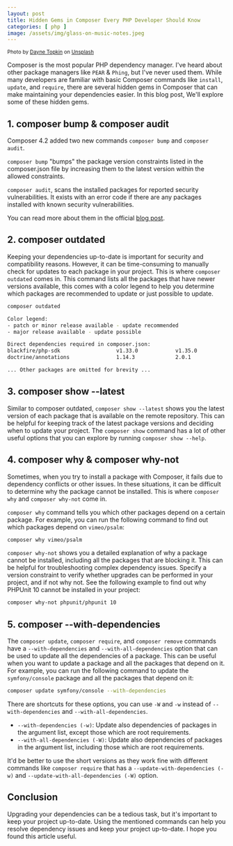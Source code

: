 ```yaml
---
layout: post
title: Hidden Gems in Composer Every PHP Developer Should Know
categories: [ php ]
image: /assets/img/glass-on-music-notes.jpeg
---
```


<small>Photo by [Dayne Topkin](https://unsplash.com/@dtopkin1) on [Unsplash](https://unsplash.com)</small>

Composer is the most popular PHP dependency manager. I've heard about other package managers like `PEAR` & `Phing`, but
I've never used them. While many developers are familiar with basic Composer commands like `install`, `update`,
and `require`, there are several hidden gems in Composer that can make maintaining your dependencies easier. In this
blog post, We'll explore some of these hidden gems.

## 1. composer bump & composer audit

Composer 4.2 added two new commands `composer bump` and `composer audit`.

`composer bump` "bumps" the package version constraints listed in the composer.json file by increasing them to the
latest version within the allowed constraints.

`composer audit`, scans the installed packages for reported security vulnerabilities. It exists with an error code if
there are any packages installed with known security vulnerabilities.

You can read more about them in the official [blog post](https://php.watch/articles/composer-24).

## 2. composer outdated

Keeping your dependencies up-to-date is important for security and compatibility reasons. However, it can be
time-consuming to manually check for updates to each package in your project. This is where `composer outdated` comes
in. This command lists all the packages that have newer versions available, this comes with a color legend to help you
determine which packages are recommended to update or just possible to update.

```bash
composer outdated
```

```bash
Color legend:
- patch or minor release available - update recommended
- major release available - update possible

Direct dependencies required in composer.json:
blackfire/php-sdk                  v1.33.0            v1.35.0            Blackfire.io PHP SDK
doctrine/annotations               1.14.3             2.0.1              Docblock Annotations Parser

... Other packages are omitted for brevity ...

```

## 3. composer show --latest

Similar to composer outdated, `composer show --latest` shows you the latest version of each package that is available on
the remote repository. This can be helpful for keeping track of the latest package versions and deciding when to update
your project. The `composer show` command has a lot of other useful options that you can explore by running
`composer show --help`.

## 4. composer why & composer why-not

Sometimes, when you try to install a package with Composer, it fails due to dependency conflicts or other issues. In
these situations, it can be difficult to determine why the package cannot be installed. This is where `composer why` and
`composer why-not` come in.

`composer why` command tells you which other packages depend on a certain package. For example, you can run the
following command to find out which packages depend on `vimeo/psalm`:

```bash
composer why vimeo/psalm
```

`composer why-not` shows you a detailed explanation of why a package cannot be installed, including all the packages
that are blocking it. This can be helpful for troubleshooting complex dependency issues. Specify a version constraint to
verify whether upgrades can be performed in your project, and if not why not. See the following example to find out why
PHPUnit 10 cannot be installed in your project:

```bash
composer why-not phpunit/phpunit 10
```

## 5. composer --with-dependencies

The `composer update`, `composer require`, and `composer remove` commands have a `--with-dependencies` and
`--with-all-dependencies` option that can be used to update all the dependencies of a package. This can be useful when
you want to update a package and all the packages that depend on it. For example, you can run the following command to
update the `symfony/console` package and all the packages that depend on it:

```bash
composer update symfony/console --with-dependencies
```

There are shortcuts for these options, you can use `-W` and `-w` instead of `--with-dependencies` and
`--with-all-dependencies`.

- `--with-dependencies (-w)`: Update also dependencies of packages in the argument list, except those which are root
  requirements.
- `--with-all-dependencies (-W)`: Update also dependencies of packages in the argument list, including those which are
  root requirements.

It'd be better to use the short versions as they work fine with different commands like `composer require` that has a
`--update-with-dependencies (-w)` and `--update-with-all-dependencies (-W)` option.

## Conclusion

Upgrading your dependencies can be a tedious task, but it's important to keep your project up-to-date. Using the
mentioned commands can help you resolve dependency issues and keep your project up-to-date. I hope you found this
article useful.
